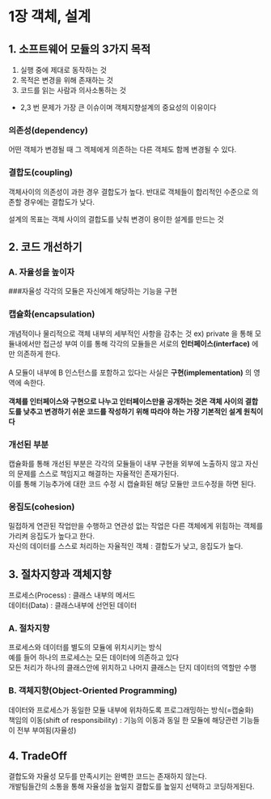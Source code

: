 # 1장 객체, 설계

## 1. 소프트웨어 모듈의 3가지 목적
1. 실행 중에 제대로 동작하는 것
2. 목적은 변경을 위해 존재하는 것
3. 코드를 읽는 사람과 의사소통하는 것

- 2,3 번 문제가 가장 큰 이슈이며 객체지향설계의 중요성의 이유이다

### 의존성(dependency) 
어떤 객체가 변경될 때 그 겍체에게 의존하는 다른 객체도 함께 변경될 수 있다.
### 결합도(coupling) 
객체사이의 의존성이 과한 경우 결합도가 높다. 반대로 객체들이 합리적인 수준으로 의존할 경우에는 결합도가 낮다.

설계의 목표는 객체 사이의 결합도를 낮춰 변경이 용이한 설계를 만드는 것


## 2. 코드 개선하기
### A. 자율성을 높이자
###자율성 
각각의 모듈은 자신에게 해당하는 기능을 구현
### 캡슐화(encapsulation)
개념적이나 물리적으로 객체 내부의 세부적인 사항을 감추는 것
ex) private 을 통해 모듈내에서만 접근성 부여
이를 통해 각각의 모듈들은 서로의 **인터페이스(interface)** 에만 의존하게 한다.<br><br>
A 모듈이 내부에 B 인스턴스를 포함하고 있다는 사실은 **구현(implementation)** 의 영역에 속한다.<br><br>
**객체를 인터페이스와 구현으로 나누고 인터페이스만을 공개하는 것은  객체 사이의 결합도를 낮추고 변경하기 쉬운 코드를 작성하기 위해 따라야 하는 가장 기본적인 설계 원칙이다**

### 개선된 부분
캡슐화를 통해 개선된 부분은 각각의 모듈들이 내부 구현을 외부에 노출하지 않고 자신의 문제를 스스로 책임지고 해결하는 자율적인 존재가된다.<br>
이를 통해 기능추가에 대한 코드 수정 시 캡슐화된 해당 모듈만 코드수정을 하면 된다.

### 응집도(cohesion)
밀접하게 연관된 작업만을 수행하고 연관성 없는 작업은 다른 객체에게 위힘하는 객체를 가리켜 응집도가 높다고 한다.
<br>
자신의 데이터를 스스로 처리하는 자율적인 객체 : 결합도가 낮고, 응집도가 높다.

## 3. 절차지향과 객체지향
프로세스(Process) : 클래스 내부의 메서드<br>
데이터(Data) : 클래스내부에 선언된 데이터<br>
### A. 절차지향
프로세스와 데이터를 별도의 모듈에 위치시키는 방식<br>
예를 들어 하나의 프로세스는 모든 데이터에 의존하고 있다<br>
모든 처리가 하나의 클래스안에 위치하고 나머지 클래스는 단지 데이터의 역할만 수행

### B. 객체지향(Object-Oriented Programming)
데이터와 프로세스가 동일한 모듈 내부에 위차하도록 프로그래밍하는 방식(=캡술화)
<br>
책임의 이동(shift of responsibility) : 기능의 이동과 동일 한 모듈에 해당관련 기능들이 전부 부여됨(자율성)

## 4. TradeOff
결합도와 자율성 모두를 만족시키는 완벽한 코드는 존재하지 않는다.<br>
개발팀들간의 소통을 통해 자율성을 높일지 결합도를 높일지 선택하고 코딩하게된다.


